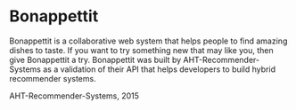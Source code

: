 # Bonappettit
Bonappettit is a collaborative web system that helps people to find amazing dishes to taste. 
If you want to try something new that may like you, then give Bonappettit a try. 
Bonappettit was built by AHT-Recommender-Systems as a validation of their API that helps developers to build hybrid recommender systems.

AHT-Recommender-Systems, 2015
